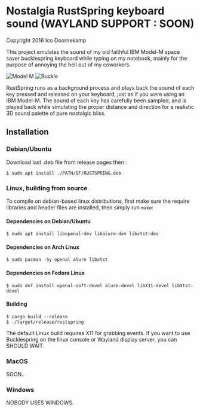 Nostalgia RustSpring keyboard sound (WAYLAND SUPPORT : SOON)
=====================================

Copyright 2016 Ico Doornekamp

This project emulates the sound of my old faithful IBM Model-M space saver
bucklespring keyboard while typing on my notebook, mainly for the purpose of
annoying the hell out of my coworkers.

![Model M](img/model-m.jpg)
![Buckle](img/buckle.gif)

RustSpring runs as a background process and plays back the sound of each key
pressed and released on your keyboard, just as if you were using an IBM
Model-M. The sound of each key has carefully been sampled, and is played back
while simulating the proper distance and direction for a realistic 3D sound
palette of pure nostalgic bliss.

Installation
------------


### Debian/Ubuntu

Download last .deb file from release pages then :

```
$ sudo apt install ./PATH/OF/RUSTSPRING.deb
```

### Linux, building from source

To compile on debian-based linux distributions, first make sure the require
libraries and header files are installed, then simply run `make`:

#### Dependencies on Debian/Ubuntu
```
$ sudo apt install libopenal-dev libalure-dev libxtst-dev
```

#### Dependencies on Arch Linux
```
$ sudo pacman -Sy openal alure libxtst
```

#### Dependencies on Fedora Linux
```
$ sudo dnf install openal-soft-devel alure-devel libX11-devel libXtst-devel
```

#### Building
```
$ cargo build --release
$ ./target/release/rustspring
```

The default Linux build requires X11 for grabbing events. If you want to use
Bucklespring on the linux console or Wayland display server, you can SHOULD WAIT.

### MacOS

SOON..


### Windows

NOBODY USES WINDOWS.

